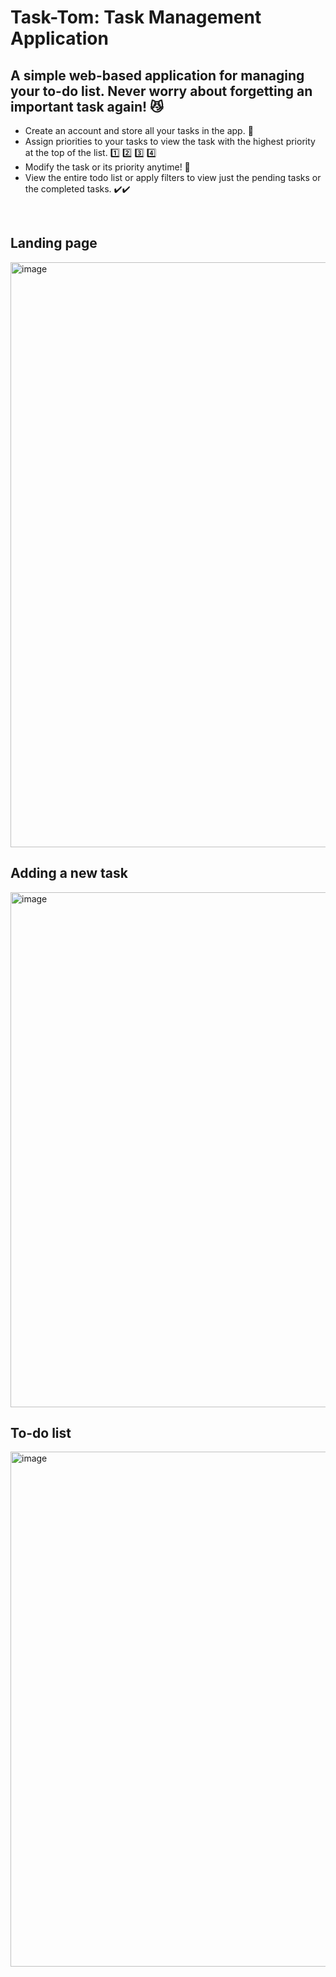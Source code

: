 # Task-Tom: Task Management Application
## A simple web-based application for managing your to-do list. Never worry about forgetting an important task again! 😼
- Create an account and store all your tasks in the app. 🔑
- Assign priorities to your tasks to view the task with the highest priority at the top of the list. 1️⃣ 2️⃣ 3️⃣ 4️⃣
- Modify the task or its priority anytime! 📝
- View the entire todo list or apply filters to view just the pending tasks or the completed tasks. ✔️✔️
<br/>

## Landing page
<img width="936" alt="image" src="https://user-images.githubusercontent.com/73184612/156106601-968048ac-5d1d-487e-9a5b-479111c2bde2.png">

## Adding a new task
<img width="824" alt="image" src="https://user-images.githubusercontent.com/73184612/157195343-ba3e67de-0ee3-40b2-b68f-8e51bdab8c03.png">

## To-do list
<img width="824" alt="image" src="https://user-images.githubusercontent.com/73184612/157196489-a936db3d-bf70-4d88-9074-e6f0f7b7e023.png">

